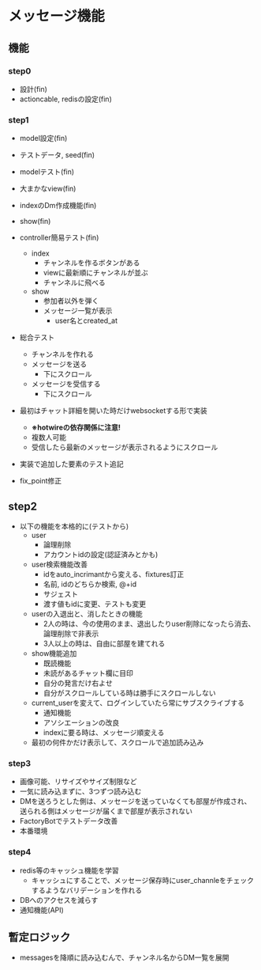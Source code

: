 # メッセージ機能
## 機能
### step0
- 設計(fin)
- actioncable, redisの設定(fin)

### step1
- model設定(fin)
- テストデータ, seed(fin)
- modelテスト(fin)
- 大まかなview(fin)
- indexのDm作成機能(fin)
- show(fin)

- controller簡易テスト(fin)
  - index
    - チャンネルを作るボタンがある
    - viewに最新順にチャンネルが並ぶ
    - チャンネルに飛べる
  - show
    - 参加者以外を弾く
    - メッセージ一覧が表示
      - user名とcreated_at

- 総合テスト
  - チャンネルを作れる
  - メッセージを送る
    - 下にスクロール
  - メッセージを受信する
    - 下にスクロール

- 最初はチャット詳細を開いた時だけwebsocketする形で実装
  - **※hotwireの依存関係に注意!**
  - 複数人可能
  - 受信したら最新のメッセージが表示されるようにスクロール
- 実装で追加した要素のテスト追記
- fix_point修正
## step2
- 以下の機能を本格的に(テストから)
  - user
    - 論理削除
    - アカウントidの設定(認証済みとかも)
  - user検索機能改善  
    - idをauto_incrimantから変える、fixtures訂正
    - 名前, idのどちらか検索, @+id
    - サジェスト
    - 渡す値もidに変更、テストも変更
  - userの入退出と、消したときの機能
    - 2人の時は、今の使用のまま、退出したりuser削除になったら消去、論理削除で非表示
    - 3人以上の時は、自由に部屋を建てれる
  - show機能追加
    - 既読機能
    - 未読があるチャット欄に目印
    - 自分の発言だけ右よせ
    - 自分がスクロールしている時は勝手にスクロールしない
  - current_userを変えて、ログインしていたら常にサブスクライブする
    - 通知機能
    - アソシエーションの改良
    - indexに要る時は、メッセージ順変える
  - 最初の何件かだけ表示して、スクロールで追加読み込み

### step3
- 画像可能、リサイズやサイズ制限など
- 一気に読み込まずに、3つずつ読み込む
- DMを送ろうとした側は、メッセージを送っていなくても部屋が作成され、送られる側はメッセージが届くまで部屋が表示されない
- FactoryBotでテストデータ改善
- 本番環境

### step4
- redis等のキャッシュ機能を学習
  - キャッシュにすることで、メッセージ保存時にuser_channleをチェックするようなバリデーションを作れる
- DBへのアクセスを減らす
- 通知機能(API)

## 暫定ロジック
- messagesを降順に読み込むんで、チャンネル名からDM一覧を展開